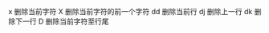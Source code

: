 x                删除当前字符
X                删除当前字符的前一个字符
dd              删除当前行
dj               删除上一行
dk              删除下一行
D                删除当前字符至行尾
